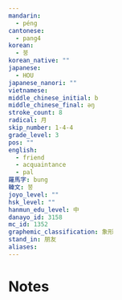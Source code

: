 ```yaml
---
mandarin:
  - péng
cantonese:
  - pang4
korean:
  - 붕
korean_native: ""
japanese:
  - HOU
japanese_nanori: ""
vietnamese:
middle_chinese_initial: b
middle_chinese_final: ǝŋ
stroke_count: 8
radical: 月
skip_number: 1-4-4
grade_level: 3
pos: ""
english:
  - friend
  - acquaintance
  - pal
羅馬字: bung
韓文: 붕
joyo_level: ""
hsk_level: ""
hanmun_edu_level: 中
danayo_id: 3158
mc_id: 1352
graphemic_classification: 象形
stand_in: 朋友
aliases:
---
```


# Notes
